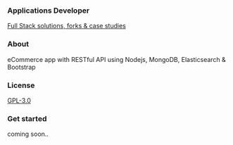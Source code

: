 ### Applications Developer
[Full Stack solutions, forks & case studies](https://github.com/applicationsdev?tab=repositories)

### About
eCommerce app with RESTful API using Nodejs, MongoDB, Elasticsearch & Bootstrap

### License
[GPL-3.0](https://www.gnu.org/licenses/gpl-3.0.html)

### Get started
coming soon..
